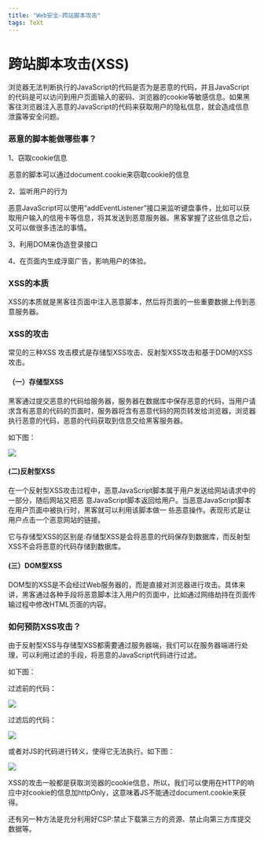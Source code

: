 ```yaml
---
title: "Web安全-跨站脚本攻击"
tags: TeXt
---
```


# 跨站脚本攻击(XSS)

浏览器无法判断执行的JavaScript的代码是否为是恶意的代码，并且JavaScript的代码是可以访问到用户页面输入的密码、浏览器的cookie等敏感信息。如果黑客往浏览器注入恶意的JavaScript的代码来获取用户的隐私信息，就会造成信息泄露等安全问题。

### 恶意的脚本能做哪些事？

1、窃取cookie信息

恶意的脚本可以通过document.cookie来窃取cookie的信息

2、监听用户的行为

恶意JavaScript可以使用“addEventListener”接⼝来监听键盘事件，比如可以获取用户输⼊的信用卡等信息，将其发送到恶意服务器。黑客掌握了这些信息之后，又可以做很多违法的事情。

3、利用DOM来伪造登录接口

4、在页面内生成浮窗广告，影响用户的体验。

### XSS的本质

XSS的本质就是⿊客往⻚⾯中注⼊恶意脚本，然后将⻚⾯的⼀些重要数据上传到恶意服务器。

### XSS的攻击

常见的三种XSS 攻击模式是存储型XSS攻击、反射型XSS攻击和基于DOM的XSS攻击。

#### （一）存储型XSS

黑客通过提交恶意的代码给服务器，服务器在数据库中保存恶意的代码，当用户请求含有恶意的代码的页面时，服务器将含有恶意代码的网页转发给浏览器，浏览器执行恶意的代码，恶意的代码获取到信息交给黑客服务器。

如下图：

![]({{site.url}}/assets/blogImages/blog017/17-1.png)

#### (二)反射型XSS

在⼀个反射型XSS攻击过程中，恶意JavaScript脚本属于用户发送给网站请求中的⼀部分，随后网站又把恶 意JavaScript脚本返回给用户。当恶意JavaScript脚本在用户页面中被执行时，黑客就可以利用该脚本做⼀ 些恶意操作。表现形式是让用户点击一个恶意网站的链接。

它与存储型XSS的区别是:存储型XSS是会将恶意的代码保存到数据库，而反射型XSS不会将恶意的代码存储到数据库。

#### (三）DOM型XSS

DOM型的XSS是不会经过Web服务器的，而是直接对浏览器进行攻击。具体来讲，黑客通过各种手段将恶意脚本注⼊用户的页面中，比如通过网络劫持在页面传输过程中修改HTML页面的内容。

### 如何预防XSS攻击？

由于反射型XSS与存储型XSS都需要通过服务器端，我们可以在服务器端进行处理，可以利用过滤的手段，将恶意的JavaScript代码进行过滤。

如下图：

过滤前的代码：

![]({{site.url}}/assets/blogImages/blog017/17-3.png)

过滤后的代码：

![]({{site.url}}/assets/blogImages/blog017/17-4.png)

或者对JS的代码进行转义，使得它无法执行。如下图：

![]({{site.url}}/assets/blogImages/blog017/17-5.png)

XSS的攻击一般都是获取浏览器的cookie信息，所以，我们可以使用在HTTP的响应中对cookie的信息加httpOnly，这意味着JS不能通过document.cookie来获得。

还有另一种方法是充分利用好CSP:禁止下载第三方的资源、禁止向第三方库提交数据等。